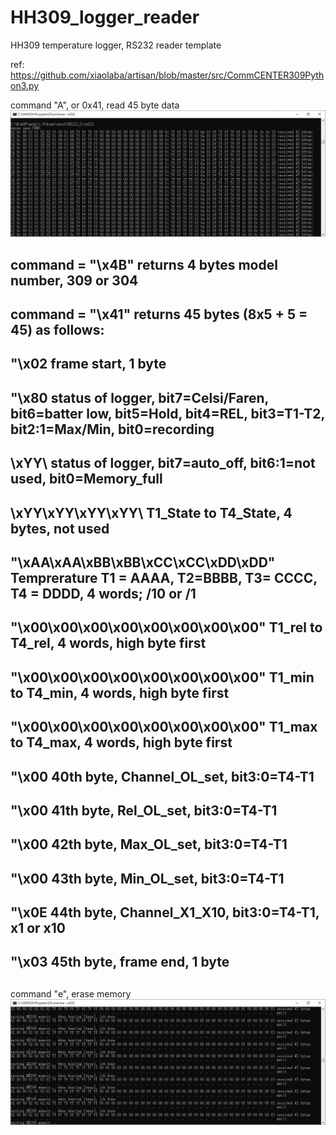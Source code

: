 # HH309_logger_reader
HH309 temperature logger, RS232 reader template

ref: https://github.com/xiaolaba/artisan/blob/master/src/CommCENTER309Python3.py  

command "A", or 0x41, read 45 byte data  
![logger_read.JPG](logger_read.JPG)

##    
##    command = "\x4B" returns 4 bytes model number, 309 or 304
##    command = "\x41" returns 45 bytes (8x5 + 5 = 45) as follows:
##    
##    "\x02                               frame start, 1 byte
##    "\x80                               status of logger, bit7=Celsi/Faren, bit6=batter low, bit5=Hold, bit4=REL, bit3=T1-T2, bit2:1=Max/Min, bit0=recording
##     \xYY\                              status of logger, bit7=auto_off, bit6:1=not used, bit0=Memory_full
##     \xYY\xYY\xYY\xYY\                  T1_State to T4_State, 4 bytes, not used
##    "\xAA\xAA\xBB\xBB\xCC\xCC\xDD\xDD"  Temprerature T1 = AAAA, T2=BBBB, T3= CCCC, T4 = DDDD, 4 words; /10 or /1
##    "\x00\x00\x00\x00\x00\x00\x00\x00"  T1_rel to T4_rel, 4 words, high byte first
##    "\x00\x00\x00\x00\x00\x00\x00\x00"  T1_min to T4_min, 4 words, high byte first
##    "\x00\x00\x00\x00\x00\x00\x00\x00"  T1_max to T4_max, 4 words, high byte first
##    "\x00                               40th byte, Channel_OL_set, bit3:0=T4-T1
##    "\x00                               41th byte, Rel_OL_set, bit3:0=T4-T1                                
##    "\x00                               42th byte, Max_OL_set, bit3:0=T4-T1
##    "\x00                               43th byte, Min_OL_set, bit3:0=T4-T1
##    "\x0E                               44th byte, Channel_X1_X10, bit3:0=T4-T1, x1 or x10
##    "\x03                               45th byte, frame end, 1 byte
##    




command "e", erase memory
![erase_memory.JPG](erase_memory.JPG)

